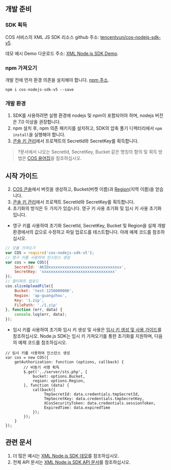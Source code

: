## 개발 준비
### SDK 획득

COS 서비스의 XML JS SDK 리소스 github 주소: [tencentyun/cos-nodejs-sdk-v5](https://github.com/tencentyun/cos-nodejs-sdk-v5).

데모 예시 Demo 다운로드 주소: [XML Node.js SDK Demo](https://github.com/tencentyun/cos-nodejs-sdk-v5/tree/master/demo).

### npm 가져오기
개발 전에 먼저 환경 의존을 설치해야 합니다. [npm 주소](https://www.npmjs.com/package/cos-nodejs-sdk-v5).

```
npm i cos-nodejs-sdk-v5 --save
```

### 개발 환경

1. SDK를 사용하려면 실행 환경에 nodejs 및 npm이 포함되어야 하며, nodejs 버전은 7.0 이상을 권장합니다.
2. npm 설치 후, npm 의존 패키지를 설치하고, SDK의 압축 풀기 디렉터리에서 `npm install`을 실행해야 합니다.
3. [콘솔 키 관리](https://console.cloud.tencent.com/capi)에서 프로젝트의 SecretId와 SecretKey를 획득합니다.

>?문서에서 나오는 SecretId, SecretKey, Bucket 같은 명칭의 함의 및 획득 방법은 [COS 용어집](https://cloud.tencent.com/document/product/436/7751)을 참조하십시오.

## 시작 가이드

2. [COS 콘솔](https://console.cloud.tencent.com/cos4)에서 버킷을 생성하고, Bucket(버켓 이름)과 [Region](https://cloud.tencent.com/document/product/436/6224)(지역 이름)을 얻습니다.
2. [콘솔 키 관리](https://console.cloud.tencent.com/capi)에서 프로젝트 SecretId와 SecretKey를 획득합니다.
3. 초기화의 방식은 두 가지가 있습니다. 영구 키 사용 초기화 및 임시 키 사용 초기화입니다.
 - 영구 키를 사용하여 초기화
SecretId, SecretKey, Bucket 및 Region을 실제 개발 환경에서의 값으로 수정하고 파일 업로드를 테스트합니다. 아래 예제 코드를 참조하십시오.
```javascript
// 모듈 가져오기
var COS = require('cos-nodejs-sdk-v5');
// 영구 키를 사용하여 인스턴스 생성
var cos = new COS({
    SecretId: 'AKIDxxxxxxxxxxxxxxxxxxxxxxxxxxxxxxxx',
    SecretKey: 'xxxxxxxxxxxxxxxxxxxxxxxxxxxxxxxx'
});
// 멀티파트 업로드
cos.sliceUploadFile({
    Bucket: 'test-1250000000',
    Region: 'ap-guangzhou',
    Key: '1.zip',
    FilePath: './1.zip'
}, function (err, data) {
    console.log(err, data);
});
```

 - 임시 키를 사용하여 초기화
	임시 키 생성 및 사용은 [임시 키 생성 및 사용 가이드](https://cloud.tencent.com/document/product/436/14048)를 참조하십시오. Node.js SDK는 임시 키 가져오기를 통한 초기화를 지원하며, 다음의 예제 코드를 참조하십시오.
```
// 임시 키를 사용하여 인스턴스 생성
var cos = new COS({
    getAuthorization: function (options, callback) {
        // 비동기 서명 획득
        $.get('../server/sts.php', {
            bucket: options.Bucket,
            region: options.Region,
        }, function (data) {
            callback({
                 TmpSecretId: data.credentials.tmpSecretId,
                 TmpSecretKey: data.credentials.tmpSecretKey,
                 XCosSecurityToken: data.credentials.sessionToken,
                 ExpiredTime: data.expiredTime
            });
        });
    }
});
```

## 관련 문서

1. 더 많은 예시는 [XML Node.js SDK 데모](https://github.com/tencentyun/cos-nodejs-sdk-v5/blob/master/demo/)를 참조하십시오.
2. 전체 API 문서는 [XML Node.js SDK API 문서](https://cloud.tencent.com/document/product/436/12264)를 참조하십시오.
